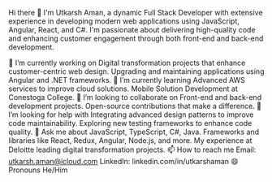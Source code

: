 Hi there 👋
I'm Utkarsh Aman, a dynamic Full Stack Developer with extensive experience in developing modern web applications using JavaScript, Angular, React, and C#. I'm passionate about delivering high-quality code and enhancing customer engagement through both front-end and back-end development.

🔭 I’m currently working on
Digital transformation projects that enhance customer-centric web design.
Upgrading and maintaining applications using Angular and .NET frameworks.
🌱 I’m currently learning
Advanced AWS services to improve cloud solutions.
Mobile Solution Development at Conestoga College.
👯 I’m looking to collaborate on
Front-end and back-end development projects.
Open-source contributions that make a difference.
🤔 I’m looking for help with
Integrating advanced design patterns to improve code maintainability.
Exploring new testing frameworks to enhance code quality.
💬 Ask me about
JavaScript, TypeScript, C#, Java.
Frameworks and libraries like React, Redux, Angular, Node.js, and more.
My experience at Deloitte leading digital transformation projects.
📫 How to reach me
Email: utkarsh.aman@icloud.com
LinkedIn: linkedin.com/in/utkarshaman
😄 Pronouns
He/Him

